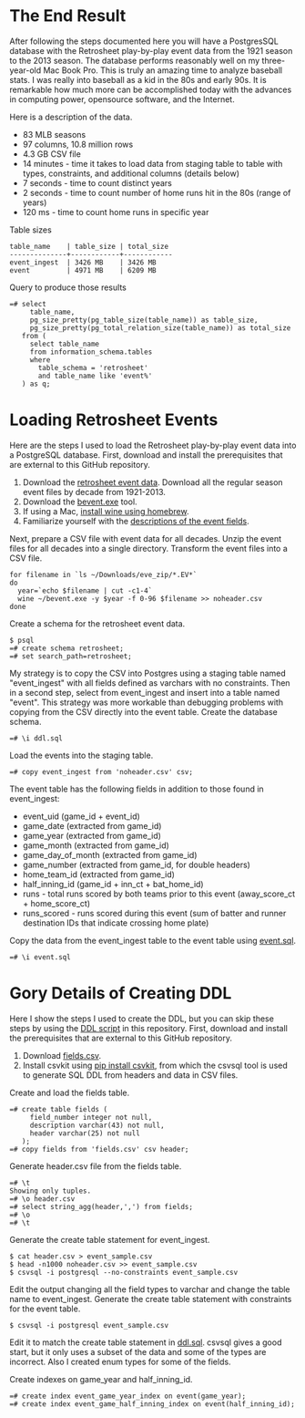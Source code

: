 The End Result
==============

After following the steps documented here you will have a PostgresSQL database with the Retrosheet play-by-play event data from the 1921 season to the 2013 season. The database performs reasonably well on my three-year-old Mac Book Pro.
This is truly an amazing time to analyze baseball stats. I was really into baseball as a kid in the 80s and early 90s. It is remarkable how much more can be accomplished today with the advances in computing power, opensource software, and the Internet.

Here is a description of the data.

* 83 MLB seasons
* 97 columns, 10.8 million rows
* 4.3 GB CSV file
* 14 minutes - time it takes to load data from staging table to table with types, constraints, and additional columns (details below)
* 7 seconds - time to count distinct years
* 2 seconds - time to count number of home runs hit in the 80s (range of years)
* 120 ms - time to count home runs in specific year

Table sizes

    table_name    | table_size | total_size
    --------------+------------+------------
    event_ingest  | 3426 MB    | 3426 MB
    event         | 4971 MB    | 6209 MB

Query to produce those results

    =# select
         table_name,
         pg_size_pretty(pg_table_size(table_name)) as table_size,
         pg_size_pretty(pg_total_relation_size(table_name)) as total_size
       from (
         select table_name
         from information_schema.tables
         where
           table_schema = 'retrosheet'
           and table_name like 'event%'
       ) as q;


Loading Retrosheet Events
=========================

Here are the steps I used to load the Retrosheet play-by-play event data into a PostgreSQL database. First, download and install the prerequisites that are external to this GitHub repository.

1. Download the [retrosheet event data](http://www.retrosheet.org/game.htm). Download all the regular season event files by decade from 1921-2013.
2. Download the [bevent.exe](http://www.retrosheet.org/tools.htm) tool.
3. If using a Mac, [install wine using homebrew](http://www.davidbaumgold.com/tutorials/wine-mac/).
4. Familiarize yourself with the [descriptions of the event fields](http://www.retrosheet.org/datause.txt).

Next, prepare a CSV file with event data for all decades. Unzip the event files for all decades into a single directory. Transform the event files into a CSV file.

    for filename in `ls ~/Downloads/eve_zip/*.EV*`
    do
      year=`echo $filename | cut -c1-4`
      wine ~/bevent.exe -y $year -f 0-96 $filename >> noheader.csv
    done

Create a schema for the retrosheet event data.

    $ psql
    =# create schema retrosheet;
    =# set search_path=retrosheet;

My strategy is to copy the CSV into Postgres using a staging table named "event_ingest" with all fields defined as varchars with no constraints. Then in a second step, select from event_ingest and insert into a table named "event". This strategy was more workable than debugging problems with copying from the CSV directly into the event table. Create the database schema.

    =# \i ddl.sql

Load the events into the staging table.

    =# copy event_ingest from 'noheader.csv' csv;

The event table has the following fields in addition to those found in event_ingest:

* event_uid (game_id + event_id)
* game_date (extracted from game_id)
* game_year (extracted from game_id)
* game_month (extracted from game_id)
* game_day_of_month (extracted from game_id)
* game_number (extracted from game_id, for double headers)
* home_team_id (extracted from game_id)
* half_inning_id (game_id + inn_ct + bat_home_id)
* runs - total runs scored by both teams prior to this event (away_score_ct + home_score_ct)
* runs_scored - runs scored during this event (sum of batter and runner destination IDs that indicate crossing home plate)

Copy the data from the event_ingest table to the event table using [event.sql](event.sql).

    =# \i event.sql

Gory Details of Creating DDL
============================

Here I show the steps I used to create the DDL, but you can skip these steps by using the [DDL script](ddl.sql) in this repository. First, download and install the prerequisites that are external to this GitHub repository.

1. Download [fields.csv](https://raw.githubusercontent.com/maxtoki/baseball_R/master/data/fields.csv).
2. Install csvkit using [pip install csvkit](http://csvkit.readthedocs.org/en/latest/index.html#), from which the csvsql tool is used to generate SQL DDL from headers and data in CSV files.

Create and load the fields table.

    =# create table fields (
         field_number integer not null,
         description varchar(43) not null,
         header varchar(25) not null
       );
    =# copy fields from 'fields.csv' csv header;

Generate header.csv file from the fields table.

    =# \t
    Showing only tuples.
    =# \o header.csv
    =# select string_agg(header,',') from fields;
    =# \o
    =# \t

Generate the create table statement for event_ingest.

    $ cat header.csv > event_sample.csv
    $ head -n1000 noheader.csv >> event_sample.csv
    $ csvsql -i postgresql --no-constraints event_sample.csv

Edit the output changing all the field types to varchar and change the table name to event_ingest. Generate the create table statement with constraints for the event table.

    $ csvsql -i postgresql event_sample.csv

Edit it to match the create table statement in [ddl.sql](ddl.sql). csvsql gives a good start, but it only uses a subset of the data and some of the types are incorrect. Also I created enum types for some of the fields.

Create indexes on game_year and half_inning_id.

    =# create index event_game_year_index on event(game_year);
    =# create index event_game_half_inning_index on event(half_inning_id);
